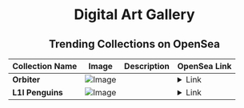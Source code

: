<div align="center">

# Digital Art Gallery

## Trending Collections on OpenSea

| Collection Name                       | Image                                                                                     | Description                       | OpenSea Link                                                                                          |
|---------------------------------------|-------------------------------------------------------------------------------------------|-----------------------------------|--------------------------------------------------------------------------------------------------------|
| **Orbiter** | ![Image](https://i.seadn.io/s/raw/files/44bc9ae962282dab54c68276c20811fa.png?w=500&auto=format?w=200&auto=format) |  | <details><summary>Link</summary>[Orbiter](https://opensea.io/collection/orbiter-128)</details> |
| **L1l Penguins** | ![Image](https://i.seadn.io/s/raw/files/edf9160bffb12e8b5eb6d70055da986b.png?w=500&auto=format?w=200&auto=format) |  | <details><summary>Link</summary>[L1l Penguins](https://opensea.io/collection/l1l-penguins-418)</details> |

</div>